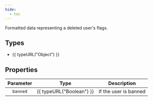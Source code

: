 ```yaml
---
hide:
  - toc
---
```


Formatted data representing a deleted user's flags.

## Types

- {{ typeURL("Object") }}

## Properties

| Parameter     | Type                                  | Description                                                  |
|:-------------:|:-------------------------------------:|:------------------------------------------------------------:|
| `banned`      | {{ typeURL("Boolean") }}              | If the user is banned                                        |